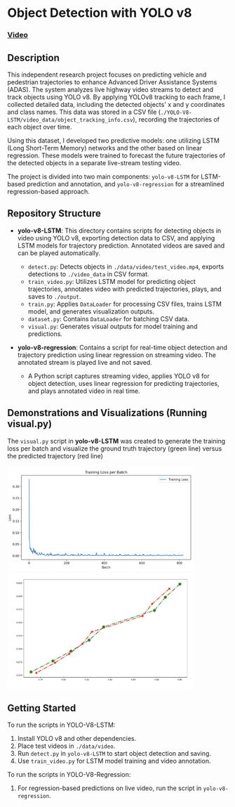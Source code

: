 # Object Detection with YOLO v8

### [Video](https://drive.google.com/drive/folders/18tSkMfpN0YxovjfcunCJSXr6kP-PToug)


## Description

This independent research project focuses on predicting vehicle and pedestrian trajectories to enhance Advanced Driver Assistance Systems (ADAS). The system analyzes live highway video streams to detect and track objects using YOLO v8. By applying YOLOv8 tracking to each frame, I collected detailed data, including the detected objects' x and y coordinates and class names. This data was stored in a CSV file (`./YOLO-V8-LSTM/video_data/object_tracking_info.csv`), recording the trajectories of each object over time.

Using this dataset, I developed two predictive models: one utilizing LSTM (Long Short-Term Memory) networks and the other based on linear regression. These models were trained to forecast the future trajectories of the detected objects in a separate live-stream testing video. 

The project is divided into two main components: `yolo-v8-LSTM` for LSTM-based prediction and annotation, and `yolo-v8-regression` for a streamlined regression-based approach.

## Repository Structure

- **yolo-v8-LSTM**: This directory contains scripts for detecting objects in video using YOLO v8, exporting detection data to CSV, and applying LSTM models for trajectory prediction. Annotated videos are saved and can be played automatically.
  - `detect.py`: Detects objects in `./data/video/test_video.mp4`, exports detections to `./video_data` in CSV format.
  - `train_video.py`: Utilizes LSTM model for predicting object trajectories, annotates video with predicted trajectories, plays, and saves to `./output`.
  - `train.py`: Applies `DataLoader` for processing CSV files, trains LSTM model, and generates visualization outputs.
  - `dataset.py`: Contains `DataLoader` for batching CSV data.
  - `visual.py`: Generates visual outputs for model training and predictions.
  
- **yolo-v8-regression**: Contains a script for real-time object detection and trajectory prediction using linear regression on streaming video. The annotated stream is played live and not saved.
  - A Python script captures streaming video, applies YOLO v8 for object detection, uses linear regression for predicting trajectories, and plays annotated video in real time.

## Demonstrations and Visualizations (Running visual.py)

The `visual.py` script in **yolo-v8-LSTM** was created to generate the training loss per batch and visualize the ground truth trajectory (green line) versus the predicted trajectory (red line)

<img src="./YOLO-V8-LSTM/loss_image.png" width="425"/> <img src="./YOLO-V8-LSTM/prediction_comparison_image.png" width="425"/> 

## Getting Started

To run the scripts in YOLO-V8-LSTM:

1. Install YOLO v8 and other dependencies.
2. Place test videos in `./data/video`.
3. Run `detect.py` in `yolo-v8-LSTM` to start object detection and saving.
4. Use `train_video.py` for LSTM model training and video annotation.

To run the scripts in YOLO-V8-Regression:
1. For regression-based predictions on live video, run the script in `yolo-v8-regression`.